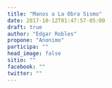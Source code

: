```yaml
---
title: "Manos a La Obra Sismo"
date: 2017-10-12T01:47:57-05:00
draft: true
author: "Edgar Robles"
propone: "Anonimo"
participa: ""
head_image: false
sitio: ""
facebook: ""
twitter: ""
---
```

